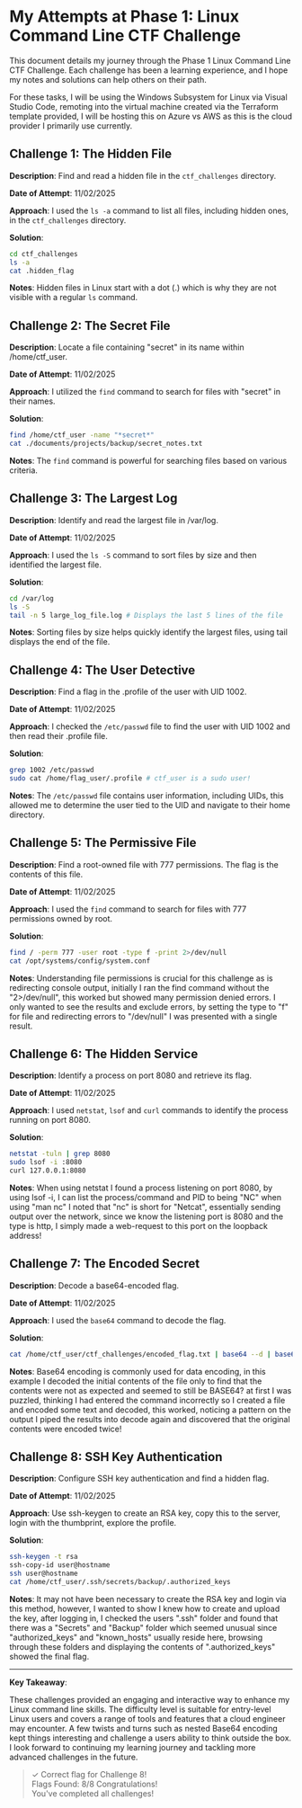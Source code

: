# My Attempts at Phase 1: Linux Command Line CTF Challenge

This document details my journey through the Phase 1 Linux Command Line CTF Challenge. Each challenge has been a learning experience, and I hope my notes and solutions can help others on their path.

For these tasks, I will be using the Windows Subsystem for Linux via Visual Studio Code, remoting into the virtual machine created via the Terraform template provided, I will be hosting this on Azure vs AWS as this is the cloud provider I primarily use currently.

## Challenge 1: The Hidden File

**Description**: Find and read a hidden file in the `ctf_challenges` directory.

**Date of Attempt**: 11/02/2025

**Approach**: I used the `ls -a` command to list all files, including hidden ones, in the `ctf_challenges` directory.

**Solution**:
```sh
cd ctf_challenges
ls -a
cat .hidden_flag
```

**Notes**: Hidden files in Linux start with a dot (.) which is why they are not visible with a regular `ls` command.

## Challenge 2: The Secret File

**Description**: Locate a file containing "secret" in its name within /home/ctf_user.

**Date of Attempt**: 11/02/2025

**Approach**: I utilized the `find` command to search for files with "secret" in their names.

**Solution**:
```sh
find /home/ctf_user -name "*secret*"
cat ./documents/projects/backup/secret_notes.txt
```

**Notes**: The `find` command is powerful for searching files based on various criteria.

## Challenge 3: The Largest Log

**Description**: Identify and read the largest file in /var/log.

**Date of Attempt**: 11/02/2025

**Approach**: I used the `ls -S` command to sort files by size and then identified the largest file.

**Solution**:
```sh
cd /var/log
ls -S
tail -n 5 large_log_file.log # Displays the last 5 lines of the file
```

**Notes**: Sorting files by size helps quickly identify the largest files, using tail displays the end of the file.

## Challenge 4: The User Detective

**Description**: Find a flag in the .profile of the user with UID 1002.

**Date of Attempt**: 11/02/2025

**Approach**: I checked the `/etc/passwd` file to find the user with UID 1002 and then read their .profile file.

**Solution**:
```sh
grep 1002 /etc/passwd
sudo cat /home/flag_user/.profile # ctf_user is a sudo user!
```

**Notes**: The `/etc/passwd` file contains user information, including UIDs, this allowed me to determine the user tied to the UID and navigate to their home directory.

## Challenge 5: The Permissive File

**Description**: Find a root-owned file with 777 permissions. The flag is the contents of this file.

**Date of Attempt**: 11/02/2025

**Approach**: I used the `find` command to search for files with 777 permissions owned by root.

**Solution**:
```sh
find / -perm 777 -user root -type f -print 2>/dev/null
cat /opt/systems/config/system.conf
```

**Notes**: Understanding file permissions is crucial for this challenge as is redirecting console output, initially I ran the find command without the "2>/dev/null", this worked but showed many permission denied errors. I only wanted to see the results and exclude errors, by setting the type to "f" for file and redirecting errors to "/dev/null" I was presented with a single result.

## Challenge 6: The Hidden Service

**Description**: Identify a process on port 8080 and retrieve its flag.

**Date of Attempt**: 11/02/2025

**Approach**: I used `netstat`, `lsof` and `curl` commands to identify the process running on port 8080.

**Solution**:
```sh
netstat -tuln | grep 8080
sudo lsof -i :8080
curl 127.0.0.1:8080
```

**Notes**: When using netstat I found a process listening on port 8080, by using lsof -i, I can list the process/command and PID to being "NC" when using "man nc" I noted that "nc" is short for "Netcat", essentially sending output over the network, since we know the listening port is 8080 and the type is http, I simply made a web-request to this port on the loopback address!

## Challenge 7: The Encoded Secret

**Description**: Decode a base64-encoded flag.

**Date of Attempt**: 11/02/2025

**Approach**: I used the `base64` command to decode the flag.

**Solution**:
```sh
cat /home/ctf_user/ctf_challenges/encoded_flag.txt | base64 --d | base64 -d
```

**Notes**: Base64 encoding is commonly used for data encoding, in this example I decoded the initial contents of the file only to find that the contents were not as expected and seemed to still be BASE64? at first I was puzzled, thinking I had entered the command incorrectly so I created a file and encoded some text and decoded, this worked, noticing a pattern on the output I piped the results into decode again and discovered that the original contents were encoded twice!

## Challenge 8: SSH Key Authentication

**Description**: Configure SSH key authentication and find a hidden flag.

**Date of Attempt**: 11/02/2025

**Approach**: Use ssh-keygen to create an RSA key, copy this to the server, login with the thumbprint, explore the profile.

**Solution**:
```sh
ssh-keygen -t rsa
ssh-copy-id user@hostname
ssh user@hostname
cat /home/ctf_user/.ssh/secrets/backup/.authorized_keys
```

**Notes**: It may not have been necessary to create the RSA key and login via this method, however, I wanted to show I knew how to create and upload the key, after logging in, I checked the users ".ssh" folder and found that there was a "Secrets" and "Backup" folder which seemed unusual since "authorized_keys" and "known_hosts" usually reside here, browsing through these folders and displaying the contents of ".authorized_keys" showed the final flag.

---

**Key Takeaway**:

These challenges provided an engaging and interactive way to enhance my Linux command line skills. The difficulty level is suitable for entry-level Linux users and covers a range of tools and features that a cloud engineer may encounter. A few twists and turns such as nested Base64 encoding kept things interesting and challenge a users ability to think outside the box. I look forward to continuing my learning journey and tackling more advanced challenges in the future.

> ✓ Correct flag for Challenge 8!  
Flags Found: 8/8 Congratulations!  
You've completed all challenges!